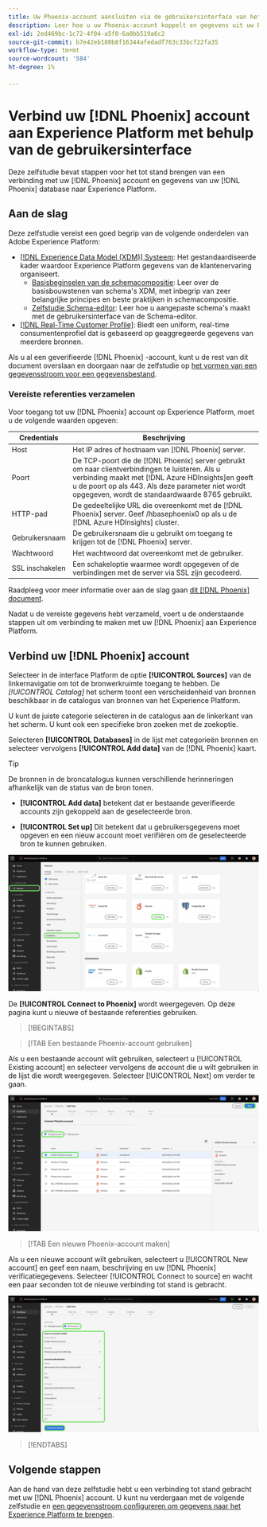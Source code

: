 ```yaml
---
title: Uw Phoenix-account aansluiten via de gebruikersinterface van het Experience Platform
description: Leer hoe u uw Phoenix-account koppelt en gegevens uit uw Phoenix-database naar het Experience Platform brengt via de gebruikersinterface.
exl-id: 2ed469bc-1c72-4f04-a5f0-6a0bb519a6c2
source-git-commit: b7e42eb180b8f16344afedadf763c33bcf22fa35
workflow-type: tm+mt
source-wordcount: '584'
ht-degree: 1%

---
```


# Verbind uw [!DNL Phoenix] account aan Experience Platform met behulp van de gebruikersinterface

Deze zelfstudie bevat stappen voor het tot stand brengen van een verbinding met uw [!DNL Phoenix] account en gegevens van uw [!DNL Phoenix] database naar Experience Platform.

## Aan de slag

Deze zelfstudie vereist een goed begrip van de volgende onderdelen van Adobe Experience Platform:

* [[!DNL Experience Data Model (XDM)] Systeem](../../../../../xdm/home.md): Het gestandaardiseerde kader waardoor Experience Platform gegevens van de klantenervaring organiseert.
   * [Basisbeginselen van de schemacompositie](../../../../../xdm/schema/composition.md): Leer over de basisbouwstenen van schema&#39;s XDM, met inbegrip van zeer belangrijke principes en beste praktijken in schemacompositie.
   * [Zelfstudie Schema-editor](../../../../../xdm/tutorials/create-schema-ui.md): Leer hoe u aangepaste schema&#39;s maakt met de gebruikersinterface van de Schema-editor.
* [[!DNL Real-Time Customer Profile]](../../../../../profile/home.md): Biedt een uniform, real-time consumentenprofiel dat is gebaseerd op geaggregeerde gegevens van meerdere bronnen.

Als u al een geverifieerde [!DNL Phoenix] -account, kunt u de rest van dit document overslaan en doorgaan naar de zelfstudie op [het vormen van een gegevensstroom voor een gegevensbestand](../../dataflow/databases.md).

### Vereiste referenties verzamelen

Voor toegang tot uw [!DNL Phoenix] account op Experience Platform, moet u de volgende waarden opgeven:

| Credentials | Beschrijving |
| --- | --- |
| Host | Het IP adres of hostnaam van [!DNL Phoenix] server. |
| Poort | De TCP-poort die de [!DNL Phoenix] server gebruikt om naar clientverbindingen te luisteren. Als u verbinding maakt met [!DNL Azure HDInsights]en geeft u de poort op als 443. Als deze parameter niet wordt opgegeven, wordt de standaardwaarde 8765 gebruikt. |
| HTTP-pad | De gedeeltelijke URL die overeenkomt met de [!DNL Phoenix] server. Geef /hbasephoenix0 op als u de [!DNL Azure HDInsights] cluster. |
| Gebruikersnaam | De gebruikersnaam die u gebruikt om toegang te krijgen tot de [!DNL Phoenix] server. |
| Wachtwoord | Het wachtwoord dat overeenkomt met de gebruiker. |
| SSL inschakelen | Een schakeloptie waarmee wordt opgegeven of de verbindingen met de server via SSL zijn gecodeerd. |

Raadpleeg voor meer informatie over aan de slag gaan [dit [!DNL Phoenix] document](https://python-phoenixdb.readthedocs.io/en/latest/api.html).

Nadat u de vereiste gegevens hebt verzameld, voert u de onderstaande stappen uit om verbinding te maken met uw [!DNL Phoenix] aan Experience Platform.

## Verbind uw [!DNL Phoenix] account

Selecteer in de interface Platform de optie **[!UICONTROL Sources]** van de linkernavigatie om tot de bronwerkruimte toegang te hebben. De *[!UICONTROL Catalog]* het scherm toont een verscheidenheid van bronnen beschikbaar in de catalogus van bronnen van het Experience Platform.

U kunt de juiste categorie selecteren in de catalogus aan de linkerkant van het scherm. U kunt ook een specifieke bron zoeken met de zoekoptie.

Selecteren **[!UICONTROL Databases]** in de lijst met categorieën bronnen en selecteer vervolgens **[!UICONTROL Add data]** van de [!DNL Phoenix] kaart.

>[!TIP]
>
>De bronnen in de broncatalogus kunnen verschillende herinneringen afhankelijk van de status van de bron tonen.
> 
>* **[!UICONTROL Add data]** betekent dat er bestaande geverifieerde accounts zijn gekoppeld aan de geselecteerde bron.
>
>* **[!UICONTROL Set up]** Dit betekent dat u gebruikersgegevens moet opgeven en een nieuw account moet verifiëren om de geselecteerde bron te kunnen gebruiken.

![De broncatalogus in de gebruikersinterface van het Experience Platform met de Phoenix-bronkaart geselecteerd.](../../../../images/tutorials/create/phoenix/catalog.png)

De **[!UICONTROL Connect to Phoenix]** wordt weergegeven. Op deze pagina kunt u nieuwe of bestaande referenties gebruiken.

>[!BEGINTABS]

>[!TAB Een bestaande Phoenix-account gebruiken]

Als u een bestaande account wilt gebruiken, selecteert u [!UICONTROL Existing account] en selecteer vervolgens de account die u wilt gebruiken in de lijst die wordt weergegeven. Selecteer [!UICONTROL Next] om verder te gaan.

![Een lijst met geverifieerde Phoenix-databaseaccounts die al in uw organisatie bestaan.](../../../../images/tutorials/create/phoenix/existing.png)

>[!TAB Een nieuwe Phoenix-account maken]

Als u een nieuwe account wilt gebruiken, selecteert u [!UICONTROL New account] en geef een naam, beschrijving en uw [!DNL Phoenix] verificatiegegevens. Selecteer [!UICONTROL Connect to source] en wacht een paar seconden tot de nieuwe verbinding tot stand is gebracht.

![De nieuwe accountinterface waarin u verificatiegegevens kunt opgeven en een Phoenix-account kunt maken.](../../../../images/tutorials/create/phoenix/new.png)

>[!ENDTABS]

## Volgende stappen

Aan de hand van deze zelfstudie hebt u een verbinding tot stand gebracht met uw [!DNL Phoenix] account. U kunt nu verdergaan met de volgende zelfstudie en [een gegevensstroom configureren om gegevens naar het Experience Platform te brengen](../../dataflow/databases.md).
